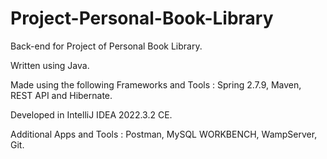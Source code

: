 # Project-Personal-Book-Library

Back-end for Project of Personal Book Library.

Written using Java.

Made using the following Frameworks and Tools : Spring 2.7.9, Maven, REST API and Hibernate.

Developed in IntelliJ IDEA 2022.3.2 CE.

Additional Apps and Tools : Postman, MySQL WORKBENCH, WampServer, Git.
